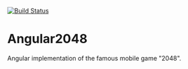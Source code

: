 [![Build Status](https://travis-ci.org/SoftwareKater/angular2048.svg?branch=master)](https://travis-ci.org/SoftwareKater/angular2048)

# Angular2048

Angular implementation of the famous mobile game "2048".
